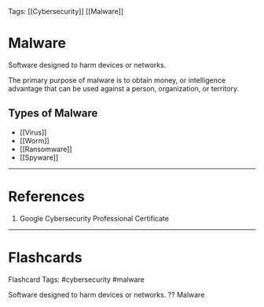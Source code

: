 Tags: [[Cybersecurity]] [[Malware]]
# Malware

Software designed to harm devices or networks.

The primary purpose of malware is to obtain money, or intelligence advantage that can be used against a person, organization, or territory.

## Types of Malware

- [[Virus]]
- [[Worm]]
- [[Ransomware]]
- [[Spyware]]


---
# References

1. Google Cybersecurity Professional Certificate

---
# Flashcards

Flashcard Tags: #cybersecurity #malware 

Software designed to harm devices or networks.
??
Malware
<!--SR:!2024-05-09,10,288!2024-05-17,11,210-->